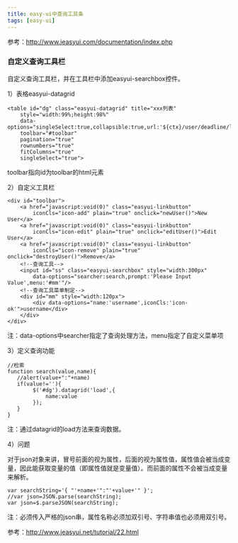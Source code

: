 ```yaml
---
title: easy-ui中查询工具条
tags: [easy-ui]
---
```


参考：http://www.jeasyui.com/documentation/index.php

### 自定义查询工具栏

自定义查询工具栏，并在工具栏中添加easyui-searchbox控件。

1）表格easyui-datagrid

```
<table id="dg" class="easyui-datagrid" title="xxx列表" 
    style="width:99%;height:98%" 
    data-options="singleSelect:true,collapsible:true,url:'${ctx}/user/deadline/list',method:'get'"
    toolbar="#toolbar" 
    pagination="true" 
    rownumbers="true" 
    fitColumns="true" 
    singleSelect="true">
```

toolbar指向id为toolbar的html元素

2）自定义工具栏

```
<div id="toolbar">
    <a href="javascript:void(0)" class="easyui-linkbutton" 
        iconCls="icon-add" plain="true" onclick="newUser()">New User</a>
    <a href="javascript:void(0)" class="easyui-linkbutton" 
        iconCls="icon-edit" plain="true" onclick="editUser()">Edit User</a>
    <a href="javascript:void(0)" class="easyui-linkbutton" 
        iconCls="icon-remove" plain="true" onclick="destroyUser()">Remove</a>
    <!--查询工具-->
    <input id="ss" class="easyui-searchbox" style="width:300px" 
        data-options="searcher:search,prompt:'Please Input Value',menu:'#mm'"/>
    <!--查询工具菜单制定-->
    <div id="mm" style="width:120px">
        <div data-options="name:'username',iconCls:'icon-ok'">username</div>
    </div>
</div>
```

注：data-options中searcher指定了查询处理方法，menu指定了自定义菜单项

3）定义查询功能

```
//检索
function search(value,name){
   //alert(value+":"+name)
   if(value!=''){
        $('#dg').datagrid('load',{
            name:value
        });
   }
}
```

注：通过datagrid的load方法来查询数据。

4）问题

对于json对象来讲，冒号前面的视为属性，后面的视为属性值，属性值会被当成变量，因此能获取变量的值（即属性值就是变量值）。而前面的属性不会被当成变量来解析。

```
var searchString='{ "'+name+'":"'+value+'" }';
//var json=JSON.parse(searchString);
var json=$.parseJSON(searchString);
```

注：必须传入严格的json串，属性名称必须加双引号、字符串值也必须用双引号。

参考：http://www.jeasyui.net/tutorial/22.html